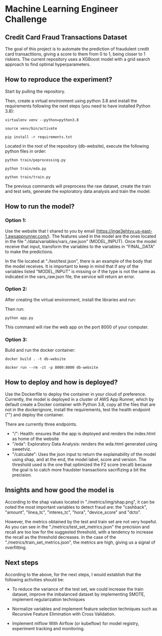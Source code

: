 # Machine Learning Engineer Challenge

## Credit Card Fraud Transactions Dataset

The goal of this project is to automate the prediction of fraudulent credit card transacttions, giving a score to them from 0 to 1, being closer to 1 riskiers. The current repository uses a XGBoost model with a grid search approach to find optimal hyperparameters.

## How to reproduce the experiment?

Start by pulling the repository.

Then, create a virtual environment using python 3.8 and install the requirements following the next steps (you need to have installed Python 3.8):

```console
virtualenv venv --python=python3.8
```
```console
source venv/bin/activate
```
```console
pip install -r requirements.txt
```

Located in the root of the repository (db-website), execute the following python files in order:

```console
python train/peprocessing.py
```
```console
python train/eda.py
```
```console
python train/train.py
```

The previous commands will preprocess the raw dataset, create the train and test sets, generate the exploratory data analysis and train the model.

## How to run the model?

### Option 1:

Use the website that I shared to you by email (https://jnge3ehtyv.us-east-1.awsapprunner.com/). The features used in the model are the ones located in the file "./data/variables/vars_raw.json" (MODEL_INPUT). Once the model receive that input, transform the variables to the variables in "FINAL_DATA" to make the predictions.

In the file located at "./test/test.json", there is an example of the body that the model receives. It is important to keep in mind that if any of the variables listed "MODEL_INPUT" is missing or if the type is not the same as indicated in the vars_raw.json file, the service will return an error.

### Option 2:

After creating the virtual environment, install the libraries and run:

Then run:

```console
python app.py
```

This command will rise the web app on the port 8000 of your computer.

### Option 3:

Build and run the docker container:

```console
docker build . -t db-website 
```
```console
docker run --rm -it -p 8000:8000 db-website
```

## How to deploy and how is deployed?

Use the Dockerfile to deploy the container in your cloud of preference. Currently, the model is deployed in a cluster of AWS App Runner, which by default create a Docker container with Python 3.8, copy all the files that are not in the dockerignore, install the requirements, test the health endpoint ("\") and deploy the container.

There are currently three endpoints.

* "/": Health: ensures that the app is deployed and renders the index.html as home of the website
* "/eda": Exploratory Data Analysis: renders the wda.html generated using sweetviz.
* "/calculate": Uses the json input to return the explainability of the model using shap, and at the end, the model label, score and version. The threshold used is the one that optimized the F2 score (recall) because the goal is to catch more fraudster transactions sacrifizing a bit the precision.
## Insights and how good the model is

According to the shap values located in "./metrics/img/shap.png", it can be noted the most important variables to detect fraud are: the "cashback", "amount", "linea_tc", "interes_tc", "hora", "device_score" and "dcto".

However, the metrics obtained by the test and train set are not very hopeful. As you can see in the "./metrics/test_set_metrics.json" the precision and recall are too low for the suggested threshold, with a tendency to increase the recall as the threshold decreases. In the case of the "./metrics/train_set_metrics.json", the metrics are high, giving us a signal of overfitting.

## Next steps

According to the above, for the next steps, I would establish that the following activities should be:

* To reduce the variance of the test set, we could increase the train dataset, improve the imbalanced dataset by implementing SMOTE, implement regularization techniques

* Normalize variables and implement feature selection techniques such as Recursive Feature Elimination with Cross Validation.

* Implement mlflow With Airflow (or kubeflow) for model registry, experiment tracking and monitoring.

